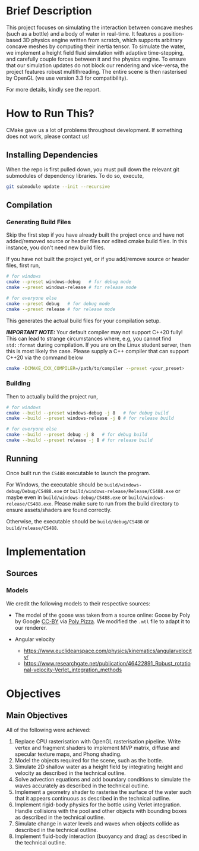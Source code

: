 # Brief Description

This project focuses on simulating the interaction between concave meshes (such as a bottle) and a body of water in real-time.
It features a position-based 3D physics engine written from scratch, which supports arbitrary concave meshes by computing their inertia tensor.
To simulate the water, we implement a height field fluid simulation with adaptive time-stepping, and carefully couple forces between it and the physics engine.
To ensure that our simulation updates do not block our rendering and vice-versa, the project features robust multithreading.
The entire scene is then rasterised by OpenGL (we use version 3.3 for compatibility).

For more details, kindly see the report.

# How to Run This?

CMake gave us a lot of problems throughout development.
If something does not work, please contact us!

## Installing Dependencies

When the repo is first pulled down, you must pull down the relevant git submodules of dependency libraries.
To do so, execute,
```sh
git submodule update --init --recursive
```

## Compilation

### Generating Build Files

Skip the first step if you have already built the project once and have not added/removed source or header files nor edited cmake build files.
In this instance, you don't need new build files.

If you have not built the project yet, or if you add/remove source or header files, first run,
```sh
# for windows
cmake --preset windows-debug   # for debug mode
cmake --preset windows-release # for release mode

# for everyone else
cmake --preset debug   # for debug mode
cmake --preset release # for release mode
```
This generates the actual build files for your compilation setup.

***IMPORTANT NOTE:***
Your default compiler may not support C++20 fully!
This can lead to strange circumstances where, e.g, you cannot find `std::format` during compilation.
If you are on the Linux student server, then this is most likely the case.
Please supply a C++ compiler that can support C++20 via the command below
```sh
cmake -DCMAKE_CXX_COMPILER=/path/to/compiler --preset <your_preset>
```
### Building

Then to actually build the project run,
```sh
# for windows
cmake --build --preset windows-debug -j 8   # for debug build
cmake --build --preset windows-release -j 8 # for release build

# for everyone else
cmake --build --preset debug -j 8   # for debug build
cmake --build --preset release -j 8 # for release build
```
## Running

Once built run the `CS488` executable to launch the program.

For Windows, the executable should be `build/windows-debug/Debug/CS488.exe` or `build/windows-release/Release/CS488.exe` or maybe even in `build/windows-debug/CS488.exe` or `build/windows-release/CS488.exe`.
Please make sure to run from the build directory to ensure assets/shaders are found correctly.

Otherwise, the executable should be `build/debug/CS488` or `build/release/CS488`.

# Implementation

## Sources

### Models

We credit the following models to their respective sources:

- The model of the goose was taken from a source online: Goose by Poly by Google [CC-BY](https://creativecommons.org/licenses/by/3.0/) via [Poly Pizza](https://poly.pizza/m/9wn3If7Qgb4). We modified the `.mtl` file to adapt it to our renderer.

- Angular velocity
    - https://www.euclideanspace.com/physics/kinematics/angularvelocity/
    - https://www.researchgate.net/publication/46422891_Robust_rotational-velocity-Verlet_integration_methods

# Objectives

## Main Objectives

All of the following were achieved:

1. Replace CPU rasterisation with OpenGL rasterisation pipeline. Write vertex and fragment shaders to implement MVP matrix, diffuse and specular texture maps, and Phong shading.
2. Model the objects required for the scene, such as the bottle.
3. Simulate 2D shallow water as a height field by integrating height and velocity as described in the technical outline.
4. Solve advection equations and add boundary conditions to simulate the waves accurately as described in the technical outline.
5. Implement a geometry shader to rasterise the surface of the water such that it appears continuous as described in the technical outline.
6. Implement rigid-body physics for the bottle using Verlet integration. Handle collisions with the pool and other objects with bounding boxes as described in the technical outline.
7. Simulate change in water levels and waves when objects collide as described in the technical outline.
8. Implement fluid-body interaction (buoyancy and drag) as described in the technical outline.

